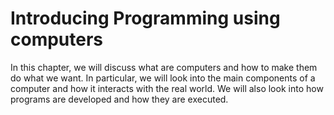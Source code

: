 # Introducing Programming using computers

In this chapter, we will discuss what are computers and how to make them do what we want. In particular, we will look into the main components of a computer and how it interacts with the real world. We will also look into how programs are developed and how they are executed.